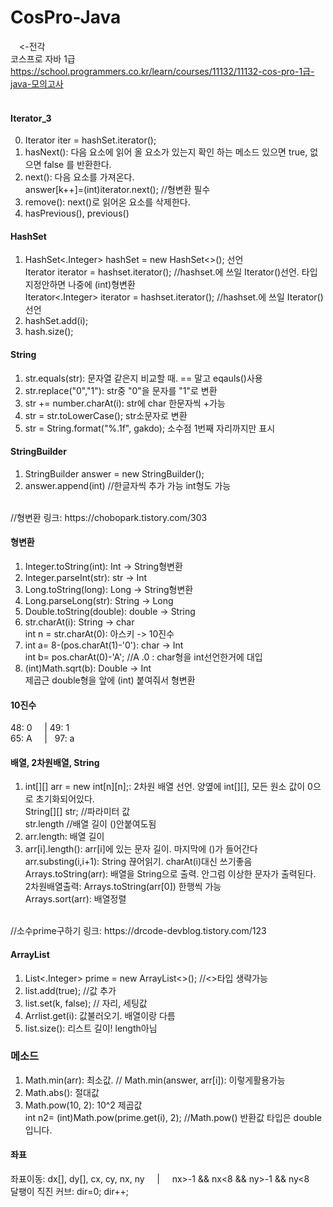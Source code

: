 # CosPro-Java
 <-전각<br>
코스프로 자바 1급 <br>
https://school.programmers.co.kr/learn/courses/11132/11132-cos-pro-1급-java-모의고사<br>
<br>

#### Iterator_3
0) Iterator iter = hashSet.iterator();
1) hasNext(): 다음 요소에 읽어 올 요소가 있는지 확인 하는 메소드 있으면 true, 없으면 false 를 반환한다. <br>
2) next(): 다음 요소를 가져온다. <br>
answer[k++]=(int)iterator.next(); //형변환 필수
3) remove(): next()로 읽어온 요소를 삭제한다. <br>
4) hasPrevious(), previous()<br>

#### HashSet
1) HashSet<.Integer> hashSet = new HashSet<>(); 선언<br>
Iterator iterator = hashset.iterator(); //hashset.에 쓰일 Iterator()선언. 타입 지정안하면 나중에 (int)형변환<br>
Iterator<.Integer> iterator = hashset.iterator(); //hashset.에 쓰일 Iterator()선언 
3) hashSet.add(i);
4) hash.size();

#### String
1) str.equals(str): 문자열 같은지 비교할 때. == 말고 eqauls()사용<br>
2) str.replace("0","1"): str중 "0"을 문자를 "1"로 변환<br> 
3) str += number.charAt(i): str에 char 한문자씩 +가능
4) str = str.toLowerCase(); str소문자로 변환
5) str = String.format("%.1f", gakdo); 소수점 1번째 자리까지만 표시

#### StringBuilder
1) StringBuilder answer = new StringBuilder();
2) answer.append(int) //한글자씩 추가 가능 int형도 가능
<br>
//형변환 링크: https://chobopark.tistory.com/303
<br>

#### 형변환
1) Integer.toString(int): Int -> String형변환<br>
2) Integer.parseInt(str): str -> Int<br>
3) Long.toString(long): Long -> String형변환<br>
4) Long.parseLong(str): String -> Long<br>
5) Double.toString(double): double -> String
6) str.charAt(i): String -> char<br>
int n = str.charAt(0): 아스키 -> 10진수 <br>
7) int a= 8-(pos.charAt(1)-'0'): char -> Int<br>
   int b= pos.charAt(0)-'A'; //A .0 : char형을 int선언한거에 대입
8) (int)Math.sqrt(b): Double -> Int<br>
   제곱근 double형을 앞에 (int) 붙여줘서 형변환

#### 10진수
48: 0&nbsp;&nbsp;&nbsp;&nbsp;&nbsp;|&nbsp;49: 1 <br>
65: A   &nbsp;&nbsp;&nbsp;&nbsp;| &nbsp; 97: a

#### 배열, 2차원배열, String
1) int[][] arr = new int[n][n];: 2차원 배열 선언. 양옆에 int[][], 모든 원소 값이 0으로 초기화되어있다.<br>
   String[][] str; //파라미터 값<br>
   str.length //배열 길이 ()안붙여도됨<br>
3) arr.length: 배열 길이 <br>
4) arr[i].length(): arr[i]에 있는 문자 길이. 마지막에 ()가 들어간다<br>
arr.substing(i,i+1): String 끊어읽기. charAt(i)대신 쓰기좋음<br>
Arrays.toString(arr): 배열을 String으로 출력. 안그럼 이상한 문자가 출력된다. <br> 
  2차원배열출력: Arrays.toString(arr[0]) 한행씩 가능 <br>
Arrays.sort(arr): 배열정렬<br>
<br>
//소수prime구하기 링크: https://drcode-devblog.tistory.com/123
<br>

#### ArrayList
1) List<.Integer> prime = new ArrayList<>(); //<>타입 생략가능
2) list.add(true); //값 추가
3) list.set(k, false); // 자리, 세팅값
4) Arrlist.get(i): 값불러오기. 배열이랑 다름
5) list.size(): 리스트 길이! length아님

### 메소드
1) Math.min(arr): 최소값. // Math.min(answer, arr[i]): 이렇게활용가능 <br>
2) Math.abs(): 절대값
3) Math.pow(10, 2): 10^2 제곱값<br>
   int n2= (int)Math.pow(prime.get(i), 2); //Math.pow() 반환값 타입은 double 입니다.

#### 좌표
좌표이동: dx[], dy[], cx, cy, nx, ny  &#160;&#160;&#160;&#160;|&#160;&#160;&#160;&#160;   nx>-1 && nx<8 && ny>-1 && ny<8 <br>
달팽이 직진 커브: dir=0; dir++;


